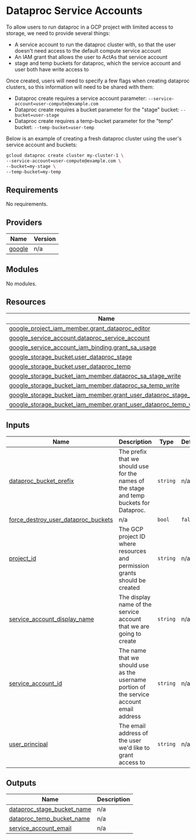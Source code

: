 # Dataproc Service Accounts

To allow users to run dataproc in a GCP project with limited access to storage, we need to provide several things:

- A service account to run the dataproc cluster with, so that the user doesn't need access to the default compute service account
- An IAM grant that allows the user to ActAs that service account
- stage and temp buckets for dataproc, which the service account and user both have write access to

Once created, users will need to specify a few flags when creating dataproc clusters, so this information will need to be shared with them:

- Dataproc create requires a service account parameter: `--service-account=user-compute@example.com`
- Dataproc create requires a bucket parameter for the "stage" bucket: `--bucket=user-stage`
- Dataproc create requires a temp-bucket parameter for the "temp" bucket: `--temp-bucket=user-temp`

Below is an example of creating a fresh dataproc cluster using the user's service account and buckets:

```bash
gcloud dataproc create cluster my-cluster-1 \
--service-account=user-compute@example.com \
--bucket=my-stage \
--temp-bucket=my-temp
```

<!-- BEGIN_TF_DOCS -->
## Requirements

No requirements.

## Providers

| Name | Version |
|------|---------|
| <a name="provider_google"></a> [google](#provider\_google) | n/a |

## Modules

No modules.

## Resources

| Name | Type |
|------|------|
| [google_project_iam_member.grant_dataproc_editor](https://registry.terraform.io/providers/hashicorp/google/latest/docs/resources/project_iam_member) | resource |
| [google_service_account.dataproc_service_account](https://registry.terraform.io/providers/hashicorp/google/latest/docs/resources/service_account) | resource |
| [google_service_account_iam_binding.grant_sa_usage](https://registry.terraform.io/providers/hashicorp/google/latest/docs/resources/service_account_iam_binding) | resource |
| [google_storage_bucket.user_dataproc_stage](https://registry.terraform.io/providers/hashicorp/google/latest/docs/resources/storage_bucket) | resource |
| [google_storage_bucket.user_dataproc_temp](https://registry.terraform.io/providers/hashicorp/google/latest/docs/resources/storage_bucket) | resource |
| [google_storage_bucket_iam_member.dataproc_sa_stage_write](https://registry.terraform.io/providers/hashicorp/google/latest/docs/resources/storage_bucket_iam_member) | resource |
| [google_storage_bucket_iam_member.dataproc_sa_temp_write](https://registry.terraform.io/providers/hashicorp/google/latest/docs/resources/storage_bucket_iam_member) | resource |
| [google_storage_bucket_iam_member.grant_user_dataproc_stage_write](https://registry.terraform.io/providers/hashicorp/google/latest/docs/resources/storage_bucket_iam_member) | resource |
| [google_storage_bucket_iam_member.grant_user_dataproc_temp_write](https://registry.terraform.io/providers/hashicorp/google/latest/docs/resources/storage_bucket_iam_member) | resource |

## Inputs

| Name | Description | Type | Default | Required |
|------|-------------|------|---------|:--------:|
| <a name="input_dataproc_bucket_prefix"></a> [dataproc\_bucket\_prefix](#input\_dataproc\_bucket\_prefix) | The prefix that we should use for the names of the stage and temp buckets for Dataproc. | `string` | n/a | yes |
| <a name="input_force_destroy_user_dataproc_buckets"></a> [force\_destroy\_user\_dataproc\_buckets](#input\_force\_destroy\_user\_dataproc\_buckets) | n/a | `bool` | `false` | no |
| <a name="input_project_id"></a> [project\_id](#input\_project\_id) | The GCP project ID where resources and permission grants should be created | `string` | n/a | yes |
| <a name="input_service_account_display_name"></a> [service\_account\_display\_name](#input\_service\_account\_display\_name) | The display name of the service account that we are going to create | `string` | n/a | yes |
| <a name="input_service_account_id"></a> [service\_account\_id](#input\_service\_account\_id) | The name that we should use as the username portion of the service account email address | `string` | n/a | yes |
| <a name="input_user_principal"></a> [user\_principal](#input\_user\_principal) | The email address of the user we'd like to grant access to | `string` | n/a | yes |

## Outputs

| Name | Description |
|------|-------------|
| <a name="output_dataproc_stage_bucket_name"></a> [dataproc\_stage\_bucket\_name](#output\_dataproc\_stage\_bucket\_name) | n/a |
| <a name="output_dataproc_temp_bucket_name"></a> [dataproc\_temp\_bucket\_name](#output\_dataproc\_temp\_bucket\_name) | n/a |
| <a name="output_service_account_email"></a> [service\_account\_email](#output\_service\_account\_email) | n/a |
<!-- END_TF_DOCS -->
